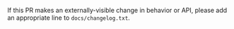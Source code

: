 If this PR makes an externally-visible change in behavior or API, please add an appropriate line to `docs/changelog.txt`.
